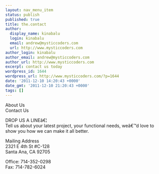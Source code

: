 ```yaml
---
layout: nav_menu_item
status: publish
published: true
title: the.contact
author:
  display_name: kinabalu
  login: kinabalu
  email: andrew@mysticcoders.com
  url: http://www.mysticcoders.com
author_login: kinabalu
author_email: andrew@mysticcoders.com
author_url: http://www.mysticcoders.com
excerpt: contact us today
wordpress_id: 1644
wordpress_url: http://www.mysticcoders.com/?p=1644
date: '2011-12-10 14:20:43 +0000'
date_gmt: '2011-12-10 21:20:43 +0000'
tags: []
---
```

<p>About Us<br />
Contact Us</p>
<p>DROP US A LINEâ€¦<br />
Tell us about your latest project, your functional needs, weâ€™d love to show you how we can make it all better. </p>
<p>Mailing Address<br />
2321 E 4th St #C-128<br />
Santa Ana, CA 92705</p>
<p>Office: 714-352-0298<br />
Fax: 714-782-6024</p>
